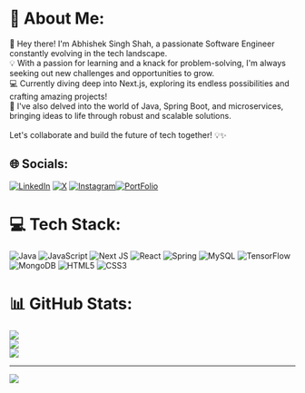 # 💫 About Me:
👋 Hey there! I'm Abhishek Singh Shah, a passionate Software Engineer constantly evolving in the tech landscape. <br>💡 With a passion for learning and a knack for problem-solving, I'm always seeking out new challenges and opportunities to grow.<br>💻 Currently diving deep into Next.js, exploring its endless possibilities and crafting amazing projects! <br>🚀 I've also delved into the world of Java, Spring Boot, and microservices, bringing ideas to life through robust and scalable solutions. <br><br>Let's collaborate and build the future of tech together! 💡✨


## 🌐 Socials:
 [![LinkedIn](https://camo.githubusercontent.com/591c02e8ff595d43e0b35b1b29aed639a7154b959cd8f8c854b9e176d885b094/68747470733a2f2f696d672e736869656c64732e696f2f62616467652f4c696e6b6564496e2d3030373742353f7374796c653d666f722d7468652d6261646765266c6f676f3d6c696e6b6564696e266c6f676f436f6c6f723d7768697465)](https://linkedin.com/in/abhishek-singh-shah-74a755292/) [![X](https://img.shields.io/badge/X-black.svg?logo=X&logoColor=white)](https://x.com/@SinghShah5461) [![Instagram](https://camo.githubusercontent.com/b59b04661eedc2d8b0f108a1316dec8d66270c0efc15803e8973ffae2a644b27/68747470733a2f2f696d672e736869656c64732e696f2f62616467652f496e7374616772616d2d4531333036433f7374796c653d666f722d7468652d6261646765266c6f676f3d696e7374616772616d266c6f676f436f6c6f723d7768697465)](https://instagram.com/__singh_shah)[![PortFolio](https://camo.githubusercontent.com/b91ebcf519a88700c2e3e29305af4d83478ca8f180633b71cf6735f9c3e5f344/68747470733a2f2f696d672e736869656c64732e696f2f62616467652f506f7274666f6c696f2d3033303330333f7374796c653d666f722d7468652d6261646765266c6f676f3d48756d626c6542756e646c65266c6f676f436f6c6f723d7768697465)](https://finalport-psi.vercel.app/)

# 💻 Tech Stack:
![Java](https://img.shields.io/badge/java-%23ED8B00.svg?style=plastic&logo=openjdk&logoColor=white) ![JavaScript](https://img.shields.io/badge/javascript-%23323330.svg?style=plastic&logo=javascript&logoColor=%23F7DF1E) ![Next JS](https://img.shields.io/badge/Next-black?style=plastic&logo=next.js&logoColor=white) ![React](https://img.shields.io/badge/react-%2320232a.svg?style=plastic&logo=react&logoColor=%2361DAFB) ![Spring](https://img.shields.io/badge/spring-%236DB33F.svg?style=plastic&logo=spring&logoColor=white) ![MySQL](https://img.shields.io/badge/mysql-%2300000f.svg?style=plastic&logo=mysql&logoColor=white) ![TensorFlow](https://img.shields.io/badge/TensorFlow-%23FF6F00.svg?style=plastic&logo=TensorFlow&logoColor=white) ![MongoDB](https://img.shields.io/badge/MongoDB-%234ea94b.svg?style=plastic&logo=mongodb&logoColor=white) ![HTML5](https://img.shields.io/badge/html5-%23E34F26.svg?style=plastic&logo=html5&logoColor=white) ![CSS3](https://img.shields.io/badge/css3-%231572B6.svg?style=plastic&logo=css3&logoColor=white)
# 📊 GitHub Stats:
![](https://github-readme-stats.vercel.app/api?username=Abhisheksingh8462&theme=tokyonight&hide_border=false&include_all_commits=false&count_private=false)<br/>
![](https://github-readme-streak-stats.herokuapp.com/?user=Abhisheksingh8462&theme=tokyonight&hide_border=false)<br/>
![](https://github-readme-stats.vercel.app/api/top-langs/?username=Abhisheksingh8462&theme=tokyonight&hide_border=false&include_all_commits=false&count_private=false&layout=compact)

---
[![](https://visitcount.itsvg.in/api?id=Abhisheksingh8462&icon=0&color=0)](https://visitcount.itsvg.in)

<!-- Proudly created with GPRM ( https://gprm.itsvg.in ) -->
